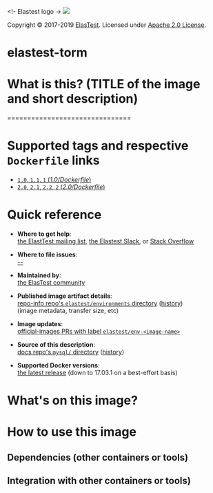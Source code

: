<!-- ***********************************************************************

ELASTEST - Template for Docker Images README
   
************************************************************************ -->
<!-- labels -->


<!- Elastest logo ->
[![][ElasTest Logo]][ElasTest]

Copyright © 2017-2019 [ElasTest]. Licensed under [Apache 2.0 License].

elastest-torm
==============================

# What is this? (TITLE of the image and short description)

===============================

# Supported tags and respective `Dockerfile` links
-	[`1.0`, `1.1`, `1` (*1.0/Dockerfile*)](https://github.com/elastest/environments)
-	[`2.0`, `2.1`, `2.2`, `2` (*2.0/Dockerfile*)](https://github.com/elastest/environments)

# Quick reference

-	**Where to get help**:  
	[the ElastTest mailing list](), [the Elastest Slack](), or [Stack Overflow]()

-	**Where to file issues**:  
	[--]()

-	**Maintained by**:  
	[the ElasTest community](https://github.com/elastest)

-	**Published image artifact details**:  
	[repo-info repo's `elastest/environments` directory](https://github.com/elastest/environments/blob/master/<image-name>) ([history](https://github.com/elastest/environments/commits/master/<image-name>))  
	(image metadata, transfer size, etc)

-	**Image updates**:  
	[official-images PRs with label `elastest/env-<image-name>`](https://github.com/docker-library/official-images/pulls?q=label%3Alibrary%2Fmysql)  

-	**Source of this description**:  
	[docs repo's `mysql/` directory](https://github.com/docker-library/docs/tree/master/mysql) ([history](https://github.com/docker-library/docs/commits/master/mysql))

-	**Supported Docker versions**:  
	[the latest release](https://github.com/docker/docker/releases/latest) (down to 17.03.1 on a best-effort basis)

# What's on this image?
<!-- tools and purpouse -->

# How to use this image

## Dependencies (other containers or tools)

## Integration with other containers or tools)

[Apache 2.0 License]: http://www.apache.org/licenses/LICENSE-2.0
[ElasTest]: http://elastest.io/
[ElasTest Logo]: http://elastest.io/images/logos_elastest/elastest-logo-gray-small.png
[ElasTest Twitter]: https://twitter.com/elastestio
[GitHub ElasTest Group]: https://github.com/elastest